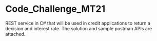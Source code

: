# Code_Challenge_MT21
 REST service in C# that will be used in credit applications to return a decision and interest rate.
The solution and sample postman APIs are attached.
